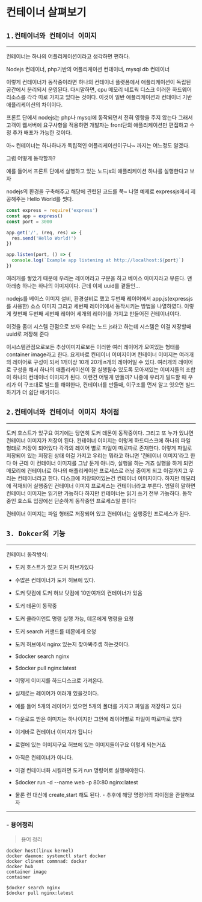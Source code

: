 # **컨테이너 살펴보기**


## `1.컨테이너와 컨테이너 이미지`
___
컨테이너는 하나의 어플리케이션이라고 생각하면 편하다.

Nodejs 컨테이너, php기반의 어플리케이션 컨테이너, mysql db 컨테이너

이렇게 컨테이너가 동작중이라면 하나의 컨테이너 플랫폼에서 애플리케이션이 독립된 공간에서 분리되서 운영된다. 다시말하면, cpu 메모리 네트웍 디스크 이러한 하드웨어 리소스를 각각 따로 가지고 있다는 것이다. 이것이 일반 애플리케이션과 컨테이너 기반 애플리케이션의 차이이다.

프론트 단에서 nodejs는 php나 mysql에 동작되면서 전혀 영향을 주지 않는다 그래서 고객이 웹서버에 요구사항을 적용하면 개발자는 front단의 애플리케이션만 편집하고 수정 추가 배포가 가능한 것이다. 

아~ 컨테이너는 하나하나가 독립적인 어플리케이션이구나~ 까지는 어느정도 알겠다.

그럼 어떻게 동작할까?

예를 들어서 프론트 단에서 실행하고 있는 노드js의 애플리케이션 하나를 실행한다고 보자

nodejs의 환경을 구축해주고 해당에 관련된 코드를 쭉~ 나열
예제로 expressjs에서 제공해주는 Hello World를 썻다.

```javascript
const express = require('express')
const app = express()
const port = 3000

app.get('/', (req, res) => {
  res.send('Hello World!')
})

app.listen(port, () => {
  console.log(`Example app listening at http://localhost:${port}`)
})
```
여러개를 쌓았기 때문에 우리는 레이어라고 구분을 하고 베이스 이미지라고 부른다.
맨아래층 하나는 하나의 이미지이다. 근데 이제 uuid를 곁들인...

nodejs를 베이스 이미지 설비, 환경설비로 했고 두번째 레이어에서 app.js(expressjs를 사용한) 소스 이미지 그리고 세번째 레이어에서 동작시키는 방법을 나열하였다.
이렇게 첫번째 두번째 세번째 레이어 세개의 레이어를 가지고 만들어진 컨테이너이다.

이것을 좀더 시스템 관점으로 보자
우리는 노드 js라고 하는데 시스템은 이걸 저장할때 uuid로 저장해 준다

이시스템관점으로보든 추상이미지로보든 이러한 여러 레이어가 모여있는 형태를 container image라고 한다.
요게바로 컨테이너 이미지이며 컨테이너 이미지는 여러개의 레이어로 구성이 되서 1개이상 10개 20개 n개의 레이어일 수 있다.
여러개의 레이어로 구성을 해서 하나의 애플리케이션이 잘 실행될수 있도록 모아져있는 이미지들의 조합이 하나의 컨테이너 이미지가 된다.
이런건 어떻게 만들까? 나중에 우리가 빌드할 때 우리가 이 구조대로 빌드를 해야한다, 컨테이너를 만들때, 이구조를 먼저 알고 잇으면 빌드하기가 더 쉽단 얘기이다.

## `2.컨테이너와 컨테이너 이미지 차이점`
___
도커 호스트가 있구요 여기에는 당연히 도커 데몬이 동작중이다.
그리고 또 누가 있냐면 컨테이너 이미지가 저장이 된다.
컨테이너 이미지는 이렇게 하드디스크에 하나의 파일 형태로 저장이 되어있다
각각의 레이어 별로 파일이 따로따로 존재한다.
이렇게 파일로 저장되어 있는 저장된 상태 이걸 가지고 우리는 뭐라고 하냐면 '컨테이너 이미지'라고 한다
아 근데 이 컨테이너 이미지를 그냥 둔게 아니라, 실행을 하는 거죠
실행을 하게 되면 메모리에 컨테이너로 하나의 애플리케이션 프로세스로 러닝 중이게 되고
이걸가지고 우리는 컨테이너라고 한다.
디스크에 저장되어있는건 컨테이너 이미지이다. 하지만 메모리에 적재되어 실행중인 컨테이너 이미지 프로세스는 컨테이너라고 부른다.
엄밀히 말하면 컨테이너 이미지는 읽기만 가능하다 하지만 컨테이너는 읽기 쓰기 전부 가능하다.
동작중인 호스트 입장에선 단순하게 동작중인 프로세스일 뿐이다

컨테이너 이미지는 파일 형태로 저장되어 있고 컨테이너는 실행중인 프로세스가 된다.



## `3. Dokcer의 기능`
___
컨테이너 동작방식:
* 도커 호스트가 있고 도커 허브가있다
* 수많은 컨테이너가 도커 허브에 있다.
* 도커 닷컴에 도커 허브 닷컴에 10만여개의 컨테이너가 있음
* 도커 데몬이 동작중
* 도커 클라이언트 명령 실행 가능, 데몬에게 명령을 요청
* 도커 search 커맨드를 데몬에게 요청
* 도커 허브에서 nginx 있는지 찾아봐주셈 하는것이다.
* $docker search nginx
* $docker pull nginx:latest
* 이렇게 이미지를 하드디스크로 가져온다.
* 실제로는 레이어가 여러개 있을것이다.
* 예를 들어 5개의 레이어가 있으면 5개의 폴더를 가지고 파일을 저장하고 있다
* 다운로드 받은 이미지는 하나이지만 그안에 레이어별로 파일이 따로따로 있다
* 이게바로 컨테이너 이미지가 됩니다
* 로컬에 있는 이미지구요 허브에 있는 이미지들이구요 이렇게 되는거죠

* 아직은 컨테이너가 아니다.
* 이걸 컨테이너화 시킬려면 도커 run 명령어로 실행해야한다.
* $docker run -d --name web -p 80:80 nginx:latest
* 물론 런 대신에 create,start 해도 된다. - 추후에 해당 명령어의 차이점을 관찰해보자
___
### **- 용어정리**

> 용어 정리
```
docker host(linux kernel)
docker daemon: systemctl start docker
docker clinent commnad: docker
docker hub
container image
container

$docker search nginx
$docker pull nginx:latest
```

